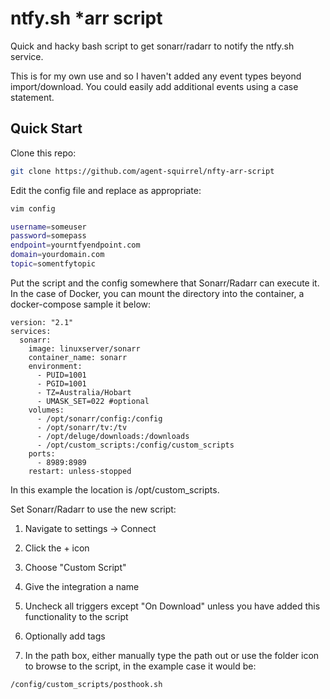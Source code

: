 # ntfy.sh *arr script

Quick and hacky bash script to get sonarr/radarr to notify the ntfy.sh service.

This is for my own use and so I haven't added any event types beyond import/download. You could easily add additional events using a case statement.

## Quick Start

Clone this repo:

```bash
git clone https://github.com/agent-squirrel/nfty-arr-script
```

Edit the config file and replace as appropriate:

```bash
vim config
```

```bash
username=someuser
password=somepass
endpoint=yourntfyendpoint.com
domain=yourdomain.com
topic=somentfytopic
```

Put the script and the config somewhere that Sonarr/Radarr can execute it.
In the case of Docker, you can mount the directory into the container, a docker-compose sample it below:

```docker
version: "2.1"
services:
  sonarr:
    image: linuxserver/sonarr
    container_name: sonarr
    environment:
      - PUID=1001
      - PGID=1001
      - TZ=Australia/Hobart
      - UMASK_SET=022 #optional
    volumes:
      - /opt/sonarr/config:/config
      - /opt/sonarr/tv:/tv
      - /opt/deluge/downloads:/downloads
      - /opt/custom_scripts:/config/custom_scripts
    ports:
      - 8989:8989
    restart: unless-stopped
```

In this example the location is /opt/custom_scripts.

Set Sonarr/Radarr to use the new script:

1. Navigate to settings -> Connect
  
2. Click the + icon
  
3. Choose "Custom Script"
  
4. Give the integration a name
  
5. Uncheck all triggers except "On Download" unless you have added this functionality to the script
  
6. Optionally add tags
  
7. In the path box, either manually type the path out or use the folder icon to browse to the script, in the example case it would be:
```bash
/config/custom_scripts/posthook.sh
```

